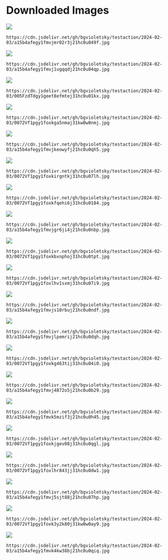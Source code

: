 # Downloaded Images

![](https://cdn.jsdelivr.net/gh/bgvioletsky/testaction/2024-02-03/a15b4afegy1fmvjmr02r3j21hc0u049f.jpg)
```
https://cdn.jsdelivr.net/gh/bgvioletsky/testaction/2024-02-03/a15b4afegy1fmvjmr02r3j21hc0u049f.jpg
```
![](https://cdn.jsdelivr.net/gh/bgvioletsky/testaction/2024-02-03/a15b4afegy1fmvj1ugqqdj21hc0u04qp.jpg)
```
https://cdn.jsdelivr.net/gh/bgvioletsky/testaction/2024-02-03/a15b4afegy1fmvj1ugqqdj21hc0u04qp.jpg
```
![](https://cdn.jsdelivr.net/gh/bgvioletsky/testaction/2024-02-03/005FzdTdgy1geet8efmtej31hc0u01kx.jpg)
```
https://cdn.jsdelivr.net/gh/bgvioletsky/testaction/2024-02-03/005FzdTdgy1geet8efmtej31hc0u01kx.jpg
```
![](https://cdn.jsdelivr.net/gh/bgvioletsky/testaction/2024-02-03/0072Vf1pgy1foxkga5nmaj31kw0w0nmj.jpg)
```
https://cdn.jsdelivr.net/gh/bgvioletsky/testaction/2024-02-03/0072Vf1pgy1foxkga5nmaj31kw0w0nmj.jpg
```
![](https://cdn.jsdelivr.net/gh/bgvioletsky/testaction/2024-02-03/a15b4afegy1fmvjkeowyfj21hc0u0qh5.jpg)
```
https://cdn.jsdelivr.net/gh/bgvioletsky/testaction/2024-02-03/a15b4afegy1fmvjkeowyfj21hc0u0qh5.jpg
```
![](https://cdn.jsdelivr.net/gh/bgvioletsky/testaction/2024-02-03/0072Vf1pgy1foxkirgntkj31hc0u07lh.jpg)
```
https://cdn.jsdelivr.net/gh/bgvioletsky/testaction/2024-02-03/0072Vf1pgy1foxkirgntkj31hc0u07lh.jpg
```
![](https://cdn.jsdelivr.net/gh/bgvioletsky/testaction/2024-02-03/0072Vf1pgy1foxkfqehi6j31hc0u0184.jpg)
```
https://cdn.jsdelivr.net/gh/bgvioletsky/testaction/2024-02-03/0072Vf1pgy1foxkfqehi6j31hc0u0184.jpg
```
![](https://cdn.jsdelivr.net/gh/bgvioletsky/testaction/2024-02-03/a15b4afegy1fmvjgr6ji4j21hc0u0nbp.jpg)
```
https://cdn.jsdelivr.net/gh/bgvioletsky/testaction/2024-02-03/a15b4afegy1fmvjgr6ji4j21hc0u0nbp.jpg
```
![](https://cdn.jsdelivr.net/gh/bgvioletsky/testaction/2024-02-03/0072Vf1pgy1foxkbxnphoj31hc0u0tpt.jpg)
```
https://cdn.jsdelivr.net/gh/bgvioletsky/testaction/2024-02-03/0072Vf1pgy1foxkbxnphoj31hc0u0tpt.jpg
```
![](https://cdn.jsdelivr.net/gh/bgvioletsky/testaction/2024-02-03/0072Vf1pgy1foxlhv1sxmj31hc0u07i9.jpg)
```
https://cdn.jsdelivr.net/gh/bgvioletsky/testaction/2024-02-03/0072Vf1pgy1foxlhv1sxmj31hc0u07i9.jpg
```
![](https://cdn.jsdelivr.net/gh/bgvioletsky/testaction/2024-02-03/a15b4afegy1fmvjs10rbuj21hc0u0ndf.jpg)
```
https://cdn.jsdelivr.net/gh/bgvioletsky/testaction/2024-02-03/a15b4afegy1fmvjs10rbuj21hc0u0ndf.jpg
```
![](https://cdn.jsdelivr.net/gh/bgvioletsky/testaction/2024-02-03/a15b4afegy1fmvjlpemrij21hc0u0dqh.jpg)
```
https://cdn.jsdelivr.net/gh/bgvioletsky/testaction/2024-02-03/a15b4afegy1fmvjlpemrij21hc0u0dqh.jpg
```
![](https://cdn.jsdelivr.net/gh/bgvioletsky/testaction/2024-02-03/0072Vf1pgy1foxkg463tij31hc0u04i0.jpg)
```
https://cdn.jsdelivr.net/gh/bgvioletsky/testaction/2024-02-03/0072Vf1pgy1foxkg463tij31hc0u04i0.jpg
```
![](https://cdn.jsdelivr.net/gh/bgvioletsky/testaction/2024-02-03/a15b4afegy1fmvj4872o5j21hc0u0b29.jpg)
```
https://cdn.jsdelivr.net/gh/bgvioletsky/testaction/2024-02-03/a15b4afegy1fmvj4872o5j21hc0u0b29.jpg
```
![](https://cdn.jsdelivr.net/gh/bgvioletsky/testaction/2024-02-03/a15b4afegy1fmvk5mzif3j21hc0u0h45.jpg)
```
https://cdn.jsdelivr.net/gh/bgvioletsky/testaction/2024-02-03/a15b4afegy1fmvk5mzif3j21hc0u0h45.jpg
```
![](https://cdn.jsdelivr.net/gh/bgvioletsky/testaction/2024-02-03/0072Vf1pgy1foxkjgev08j31hc0u0qgl.jpg)
```
https://cdn.jsdelivr.net/gh/bgvioletsky/testaction/2024-02-03/0072Vf1pgy1foxkjgev08j31hc0u0qgl.jpg
```
![](https://cdn.jsdelivr.net/gh/bgvioletsky/testaction/2024-02-03/0072Vf1pgy1foxlhr843jj31hc0u0dw1.jpg)
```
https://cdn.jsdelivr.net/gh/bgvioletsky/testaction/2024-02-03/0072Vf1pgy1foxlhr843jj31hc0u0dw1.jpg
```
![](https://cdn.jsdelivr.net/gh/bgvioletsky/testaction/2024-02-03/a15b4afegy1fmvj5sjt88j21hc0u07hp.jpg)
```
https://cdn.jsdelivr.net/gh/bgvioletsky/testaction/2024-02-03/a15b4afegy1fmvj5sjt88j21hc0u07hp.jpg
```
![](https://cdn.jsdelivr.net/gh/bgvioletsky/testaction/2024-02-03/0072Vf1pgy1foxk3y2k80j31kw0w0ay9.jpg)
```
https://cdn.jsdelivr.net/gh/bgvioletsky/testaction/2024-02-03/0072Vf1pgy1foxk3y2k80j31kw0w0ay9.jpg
```
![](https://cdn.jsdelivr.net/gh/bgvioletsky/testaction/2024-02-03/a15b4afegy1fmvk4kw38bj21hc0u0qiq.jpg)
```
https://cdn.jsdelivr.net/gh/bgvioletsky/testaction/2024-02-03/a15b4afegy1fmvk4kw38bj21hc0u0qiq.jpg
```

